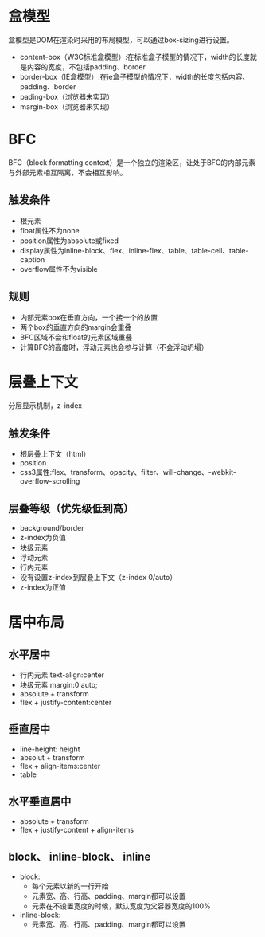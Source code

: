 # 盒模型
盒模型是DOM在渲染时采用的布局模型，可以通过box-sizing进行设置。
* content-box（W3C标准盒模型）:在标准盒子模型的情况下，width的长度就是内容的宽度，不包括padding、border
* border-box（IE盒模型）:在ie盒子模型的情况下，width的长度包括内容、padding、border
* pading-box（浏览器未实现）
* margin-box（浏览器未实现）
# BFC
BFC（block formatting context）是一个独立的渲染区，让处于BFC的内部元素与外部元素相互隔离，不会相互影响。
## 触发条件
* 根元素
* float属性不为none
* position属性为absolute或fixed
* display属性为inline-block、flex、inline-flex、table、table-cell、table-caption
* overflow属性不为visible
## 规则
* 内部元素box在垂直方向，一个接一个的放置
* 两个box的垂直方向的margin会重叠
* BFC区域不会和float的元素区域重叠
* 计算BFC的高度时，浮动元素也会参与计算（不会浮动坍塌）
# 层叠上下文
分层显示机制，z-index
## 触发条件
* 根层叠上下文（html）
* position
* css3属性:flex、transform、opacity、filter、will-change、-webkit-overflow-scrolling
## 层叠等级（优先级低到高）
* background/border
* z-index为负值
* 块级元素
* 浮动元素
* 行内元素
* 没有设置z-index到层叠上下文（z-index 0/auto）
* z-index为正值
# 居中布局
## 水平居中
* 行内元素:text-align:center
* 块级元素:margin:0 auto;
* absolute + transform
* flex + justify-content:center
## 垂直居中
* line-height: height
* absolut + transform
* flex + align-items:center
* table
## 水平垂直居中
* absolute + transform
* flex + justify-content + align-items
## block、 inline-block、 inline
* block:
    * 每个元素以新的一行开始
    * 元素宽、高、行高、padding、margin都可以设置
    * 元素在不设置宽度的时候，默认宽度为父容器宽度的100%
* inline-block:
    * 元素宽、高、行高、padding、margin都可以设置
